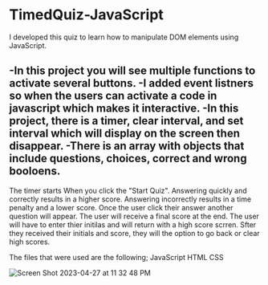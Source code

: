 # TimedQuiz-JavaScript


I developed this quiz to learn how to manipulate DOM elements using JavaScript.

-In this project you will see multiple functions to activate several buttons.
-I added event listners so when the users can activate a code in javascript which makes it interactive. 
-In this project, there is a timer, clear interval, and set interval which will display on the screen then disappear.
-There is an array with objects that include questions, choices, correct and wrong booloens.
-

The timer starts When you click the "Start Quiz". Answering quickly and correctly results in a higher score. Answering incorrectly results in a time penalty and a lower score. Once the user click their answer another question will appear. The user will receive a final score at the end. The user will have to enter thier initilas and will return with a high score scrren. Sfter they received their initials and score, they will the option to go back or clear high scores. 

The files that were used are the following;
JavaScript
HTML
CSS

![Screen Shot 2023-04-27 at 11 32 48 PM](https://user-images.githubusercontent.com/128547615/235048106-72cd7d65-1bed-44be-b3fa-b93aa7d4d453.png)
